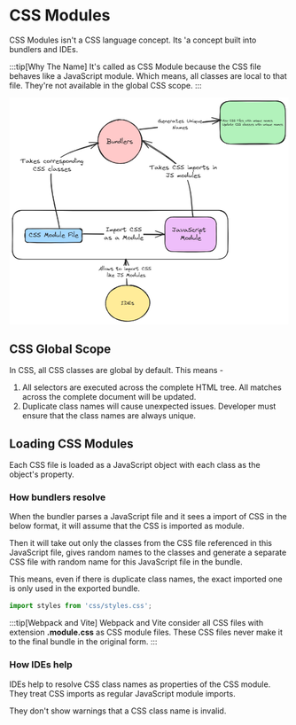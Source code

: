 # CSS Modules

CSS Modules isn't a CSS language concept. Its 'a concept built into bundlers and IDEs.

:::tip[Why The Name]
It's called as CSS Module because the CSS file behaves like a JavaScript module.
Which means, all classes are local to that file. They're not available in the global CSS scope.
:::

![CSS Modules](../.././static/img/css-module.excalidraw.png)

## CSS Global Scope

In CSS, all CSS classes are global by default. This means -

1. All selectors are executed across the complete HTML tree. All matches across the complete document will be updated.
2. Duplicate class names will cause unexpected issues.
   Developer must ensure that the class names are always unique.

## Loading CSS Modules

Each CSS file is loaded as a JavaScript object with each class as the object's property.

### How bundlers resolve

When the bundler parses a JavaScript file and it sees a import of CSS in the below format,
it will assume that the CSS is imported as module.

Then it will take out only the classes from the CSS file referenced in this JavaScript file,
gives random names to the classes and
generate a separate CSS file with random name for this JavaScript file in the bundle.

This means, even if there is duplicate class names, the exact imported one is only used in the exported bundle.

```javascript
import styles from 'css/styles.css';
```

:::tip[Webpack and Vite]
Webpack and Vite consider all CSS files with extension **.module.css** as CSS module files.
These CSS files never make it to the final bundle in the original form.
:::

### How IDEs help

IDEs help to resolve CSS class names as properties of the CSS module.
They treat CSS imports as regular JavaScript module imports.

They don't show warnings that a CSS class name is invalid.

